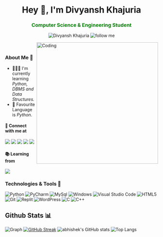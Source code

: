 <h1 align="center">Hey 👋, I'm Divyansh Khajuria</h1>
<h3 align="center" style="color:green;">Computer Science & Engineering Student</h3>
<p align="center">
  <img src="https://komarev.com/ghpvc/?username=thatsabhishek&label=Profile%20views&color=0e75b6&style=flat" alt="Divyansh Khajuria"/>
  <img src="https://img.shields.io/github/followers/thatsabhishek.svg?style=social&label=Follow me&maxAge=2592000" alt="follow me" />
</p>

<img align="right" alt="Coding" width="400" src="https://cdn.dribbble.com/users/730703/screenshots/6581243/avento.gif" />
<br/>  
  
### About Me 🙂

- 🧑🏻‍💻 I'm currently learning *Python, DBMS and Data Structures.*
- 💖 Favourite Language is *Python*.
#### 🤝 Connect with me at 
[![](https://img.shields.io/badge/LinkedIn-0077B5?style=for-the-badge&logo=linkedin&logoColor=white)](https://www.linkedin.com/in/divyansh-khajuria-4866bb184/) 
[![](https://img.shields.io/badge/Instagram-E4405F?style=for-the-badge&logo=instagram&logoColor=white)](https://www.instagram.com/divyansh_khajuria07/) 
[![](https://img.shields.io/badge/Twitter-1DA1F2?style=for-the-badge&logo=twitter&logoColor=white)]() 
[![](https://img.shields.io/badge/-Sololearn-3a464b?style=for-the-badge&logo=Sololearn&logoColor=white)]() 
[![](https://img.shields.io/badge/-LeetCode-FFA116?style=for-the-badge&logo=LeetCode&logoColor=black)](https://leetcode.com/khajuriadivyansh07/)

#### 📚 Learning from 
[![](https://img.shields.io/badge/coding%20ninjas-DD6620?style=for-the-badge&logo=codingninjas&logoColor=white)]() 

### Technologies & Tools 🔧

![Python](https://img.shields.io/badge/python-3670A0?style=for-the-badge&logo=python&logoColor=ffdd54)
![PyCharm](https://img.shields.io/badge/PyCharm-000000.svg?&style=for-the-badge&logo=PyCharm&logoColor=white)
![MySql](https://img.shields.io/badge/MySQL-005C84?style=for-the-badge&logo=mysql&logoColor=white)
![Windows](https://img.shields.io/badge/Windows-0078D6?style=for-the-badge&logo=windows&logoColor=white)
![Visual Studio Code](https://img.shields.io/badge/Visual%20Studio%20Code-0078d7.svg?style=for-the-badge&logo=visual-studio-code&logoColor=white)
![HTML5](https://img.shields.io/badge/html5-%23E34F26.svg?style=for-the-badge&logo=html5&logoColor=white)
![Git](https://img.shields.io/badge/git-%23F05033.svg?style=for-the-badge&logo=git&logoColor=white)
![Replit](https://img.shields.io/badge/replit-667881?style=for-the-badge&logo=replit&logoColor=white)
![WordPress](https://img.shields.io/badge/Wordpress-21759B?style=for-the-badge&logo=wordpress&logoColor=white)
![C](https://img.shields.io/badge/C-00599C?style=for-the-badge&logo=c&logoColor=white)
![C++](https://img.shields.io/badge/C%2B%2B-00599C?style=for-the-badge&logo=c%2B%2B&logoColor=white)


## Github Stats 📊
![Graph](https://github-profile-summary-cards.vercel.app/api/cards/profile-details?username=DivyanshKhajuria&theme=nord_dark)
[![GitHub Streak](https://github-readme-streak-stats.herokuapp.com?user=DivyanshKhajuria&theme=nord&border_radius=5.1)](https://git.io/streak-stats)
![abhishek's GitHub stats](https://github-readme-stats.vercel.app/api?username=DivyanshKhajuria&show_icons=true&theme=nord)
![Top Langs](https://github-readme-stats.vercel.app/api/top-langs/?username=DivyanshKhajuria&layout=compact&theme=nord)
